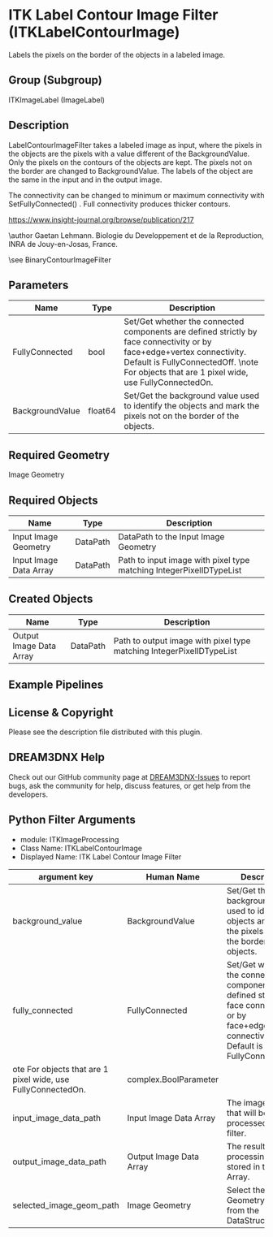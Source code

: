 # ITK Label Contour Image Filter (ITKLabelContourImage)

Labels the pixels on the border of the objects in a labeled image.

## Group (Subgroup)

ITKImageLabel (ImageLabel)

## Description

LabelContourImageFilter takes a labeled image as input, where the pixels in the objects are the pixels with a value different of the BackgroundValue. Only the pixels on the contours of the objects are kept. The pixels not on the border are changed to BackgroundValue. The labels of the object are the same in the input and in the output image.

The connectivity can be changed to minimum or maximum connectivity with SetFullyConnected() . Full connectivity produces thicker contours.

https://www.insight-journal.org/browse/publication/217 

\author Gaetan Lehmann. Biologie du Developpement et de la Reproduction, INRA de Jouy-en-Josas, France.


\see BinaryContourImageFilter

## Parameters

| Name | Type | Description |
|------|------|-------------|
| FullyConnected | bool | Set/Get whether the connected components are defined strictly by face connectivity or by face+edge+vertex connectivity. Default is FullyConnectedOff. \note For objects that are 1 pixel wide, use FullyConnectedOn. |
| BackgroundValue | float64 | Set/Get the background value used to identify the objects and mark the pixels not on the border of the objects. |

## Required Geometry

Image Geometry

## Required Objects

| Name |Type | Description |
|-----|------|-------------|
| Input Image Geometry | DataPath | DataPath to the Input Image Geometry |
| Input Image Data Array | DataPath | Path to input image with pixel type matching IntegerPixelIDTypeList |

## Created Objects

| Name |Type | Description |
|-----|------|-------------|
| Output Image Data Array | DataPath | Path to output image with pixel type matching IntegerPixelIDTypeList |

## Example Pipelines


## License & Copyright

Please see the description file distributed with this plugin.


## DREAM3DNX Help

Check out our GitHub community page at [DREAM3DNX-Issues](https://github.com/BlueQuartzSoftware/DREAM3DNX-Issues) to report bugs, ask the community for help, discuss features, or get help from the developers.

## Python Filter Arguments

+ module: ITKImageProcessing
+ Class Name: ITKLabelContourImage
+ Displayed Name: ITK Label Contour Image Filter

| argument key | Human Name | Description | Parameter Type |
|--------------|------------|-------------|----------------|
| background_value | BackgroundValue | Set/Get the background value used to identify the objects and mark the pixels not on the border of the objects. | complex.Float64Parameter |
| fully_connected | FullyConnected | Set/Get whether the connected components are defined strictly by face connectivity or by face+edge+vertex connectivity. Default is FullyConnectedOff. 
ote For objects that are 1 pixel wide, use FullyConnectedOn. | complex.BoolParameter |
| input_image_data_path | Input Image Data Array | The image data that will be processed by this filter. | complex.ArraySelectionParameter |
| output_image_data_path | Output Image Data Array | The result of the processing will be stored in this Data Array. | complex.DataObjectNameParameter |
| selected_image_geom_path | Image Geometry | Select the Image Geometry Group from the DataStructure. | complex.GeometrySelectionParameter |

